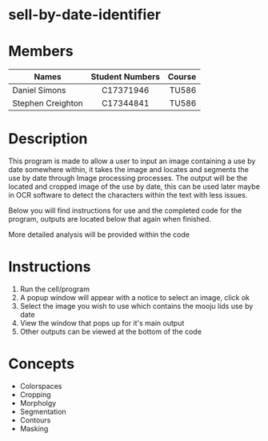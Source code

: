 # sell-by-date-identifier
# Members 
|Names          |Student Numbers|Course |
| ------------- |:-------------:| -----:|
| Daniel Simons | C17371946     | TU586 |
|Stephen Creighton| C17344841   | TU586 |


# Description
This program is made to allow a user to input an image containing a use by date somewhere within, it takes the image and locates and segments the use by date through Image processing processes. The output will be the located and cropped image of the use by date, this can be used later maybe in OCR software to detect the characters within the text with less issues.

Below you will find instructions for use and the completed code for the program, outputs are located below that again when finished.

More detailed analysis will be provided within the code


# Instructions
1. Run the cell/program
2. A popup window will appear with a notice to select an image, click ok
3. Select the image you wish to use which contains the mooju lids use by date
4. View the window that pops up for it's main output
5. Other outputs can be viewed at the bottom of the code


# Concepts
* Colorspaces
* Cropping
* Morpholgy
* Segmentation
* Contours
* Masking
